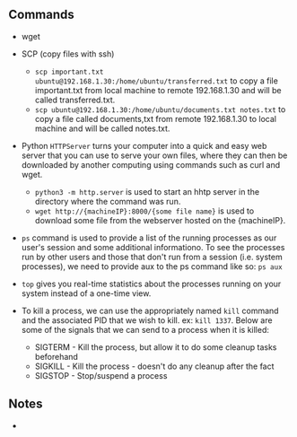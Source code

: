 ## Commands
- wget
  
- SCP (copy files with ssh)
  - `scp important.txt ubuntu@192.168.1.30:/home/ubuntu/transferred.txt` to copy a file important.txt from local machine to remote 192.168.1.30 and will be called transferred.txt.
  - `scp ubuntu@192.168.1.30:/home/ubuntu/documents.txt notes.txt` to copy a file called documents,txt from remote 192.168.1.30 to local machine and will be called notes.txt.
    
- Python `HTTPServer` turns your computer into a quick and easy web server that you can use to serve your own files, where they can then be downloaded by another computing using commands such as curl and wget.
  - `python3 -m http.server` is used to start an hhtp server in the directory where the command was run.
  - `wget http://{machineIP}:8000/{some file name}` is used to download some file from the webserver hosted on the {machineIP}.
    
- `ps` command is used to provide a list of the running processes as our user's session and some additional informationo. To see the processes run by other users and those that don't run from a session (i.e. system processes), we need to provide aux to the ps command like so: `ps aux`
  
- `top` gives you real-time statistics about the processes running on your system instead of a one-time view.

- To kill a process, we can use the appropriately named `kill` command and the associated PID that we wish to kill. ex: `kill 1337`. Below are some of the signals that we can send to a process when it is killed:
  - SIGTERM - Kill the process, but allow it to do some cleanup tasks beforehand
  - SIGKILL - Kill the process - doesn't do any cleanup after the fact
  - SIGSTOP - Stop/suspend a process
## Notes
- 
